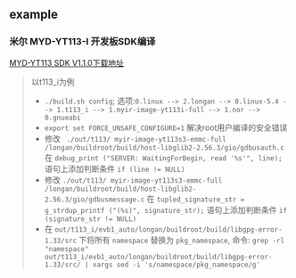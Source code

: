 ## example

### 米尔 MYD-YT113-I 开发板SDK编译

[MYD-YT113 SDK V1.1.0下载地址](https://down.myir-tech.com/MYD-YT113/)

> 以t113_i为例
> - `./build.sh config`; 选项:`0.linux --> 2.longan --> 0.linux-5.4 --> 1.t113_i --> 1.myir-image-yt113i-full --> 1.nor --> 0.gnueabi`
> - `export set FORCE_UNSAFE_CONFIGURE=1` 解决root用户编译的安全错误
> - 修改 ` ./out/t113/ myir-image-yt113s3-emmc-full /longan/buildroot/build/host-libglib2-2.56.3/gio/gdbusauth.c` 在 `debug_print ("SERVER: WaitingForBegin, read '%s'", line);` 语句上添加判断条件 `if (line != NULL)`
> - 修改 `./out/t113/ myir-image-yt113s3-emmc-full /longan/buildroot/build/host-libglib2-2.56.3/gio/gdbusmessage.c` 在 `tupled_signature_str = g_strdup_printf ("(%s)", signature_str);` 语句上添加判断条件 `if (signature_str != NULL)`
> - 在 `out/t113_i/evb1_auto/longan/buildroot/build/libgpg-error-1.33/src` 下将所有 `namespace` 替换为 `pkg_namespace`, 命令: `grep -rl "namespace" out/t113_i/evb1_auto/longan/buildroot/build/libgpg-error-1.33/src/ | xargs sed -i 's/namespace/pkg_namespace/g'`